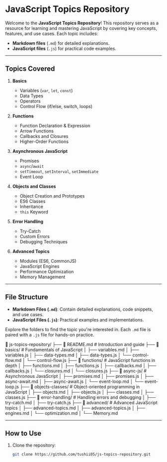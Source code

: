 # JavaScript Topics Repository

Welcome to the **JavaScript Topics Repository**! This repository serves as a resource for learning and mastering JavaScript by covering key concepts, features, and use cases. Each topic includes:

- **Markdown files** (`.md`) for detailed explanations.
- **JavaScript files** (`.js`) for practical code examples.

---

## **Topics Covered**

1. **Basics**

   - Variables (`var`, `let`, `const`)
   - Data Types
   - Operators
   - Control Flow (if/else, switch, loops)

2. **Functions**

   - Function Declaration & Expression
   - Arrow Functions
   - Callbacks and Closures
   - Higher-Order Functions

3. **Asynchronous JavaScript**

   - Promises
   - `async`/`await`
   - `setTimeout`, `setInterval`, `setImmediate`
   - Event Loop

4. **Objects and Classes**

   - Object Creation and Prototypes
   - ES6 Classes
   - Inheritance
   - `this` Keyword

5. **Error Handling**

   - Try-Catch
   - Custom Errors
   - Debugging Techniques

6. **Advanced Topics**
   - Modules (ES6, CommonJS)
   - JavaScript Engines
   - Performance Optimization
   - Memory Management

---

## **File Structure**

- **Markdown Files (`.md`)**: Contain detailed explanations, code snippets, and use cases.
- **JavaScript Files (`.js`)**: Practical examples and implementations.

Explore the folders to find the topic you're interested in. Each `.md` file is paired with a `.js` file for hands-on practice.

📂 js-topics-repository/
├── 📄 README.md # Introduction and guide
├── 📂 basics/ # Fundamentals of JavaScript
│ ├── variables.md
│ ├── variables.js
│ ├── data-types.md
│ ├── data-types.js
│ └── control-flow.md
│ └── control-flow.js
├── 📂 functions/ # JavaScript functions in depth
│ ├── functions.md
│ ├── functions.js
│ ├── callbacks.md
│ ├── callbacks.js
│ └── closures.md
│ └── closures.js
├── 📂 async-js/ # Asynchronous JavaScript
│ ├── promises.md
│ ├── promises.js
│ ├── async-await.md
│ ├── async-await.js
│ └── event-loop.md
│ └── event-loop.js
├── 📂 objects-classes/ # Object-oriented programming in JavaScript
│ ├── objects.md
│ ├── objects.js
│ ├── classes.md
│ ├── classes.js
├── 📂 error-handling/ # Handling errors and debugging
│ ├── try-catch.md
│ ├── try-catch.js
├── 📂 advanced/ # Advanced JavaScript topics
│ ├── advanced-topics.md
│ ├── advanced-topics.js
│ ├── engines.md
│ └── optimization.md
│ └── Memory.md

---

## **How to Use**

1. Clone the repository:
   ```bash
   git clone https://github.com/tushii05/js-topics-repository.git
   ```
